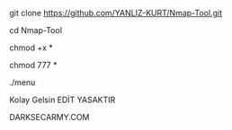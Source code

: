git clone  https://github.com/YANLIZ-KURT/Nmap-Tool.git

cd Nmap-Tool

chmod +x *

chmod 777 *

./menu 

Kolay Gelsin EDİT YASAKTIR

DARKSECARMY.COM 
